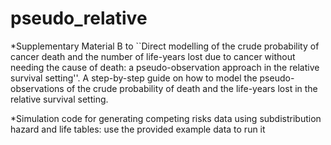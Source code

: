 # pseudo_relative


*Supplementary Material B to ``Direct modelling of the crude probability of cancer death and the number of life-years lost due to cancer without needing the cause of death: a pseudo-observation approach in the relative survival setting''.
A step-by-step guide on how to model the pseudo-observations of the crude probability of death and the life-years lost in the relative survival setting. 

*Simulation code for generating competing risks data using subdistribution hazard and life tables: use the provided example data to run it


